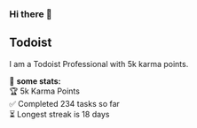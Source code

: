 ### Hi there 👋

## Todoist
I am a Todoist <td-kl>Professional</td-kl> with <td-kc>5k</td-kc> karma points.

🚧 **some stats:**           
🏆  <td-kc>5k</td-kc> Karma Points           
✅  Completed <td-ttc>234</td-ttc> tasks so far           
⏳  Longest streak is <td-mdsc>18</td-mdsc> days

<!--
**OGKevin/OGKevin** is a ✨ _special_ ✨ repository because its `README.md` (this file) appears on your GitHub profile.

Here are some ideas to get you started:

- 🔭 I’m currently working on ...
- 🌱 I’m currently learning ...
- 👯 I’m looking to collaborate on ...
- 🤔 I’m looking for help with ...
- 💬 Ask me about ...
- 📫 How to reach me: ...
- 😄 Pronouns: ...
- ⚡ Fun fact: ...
-->
